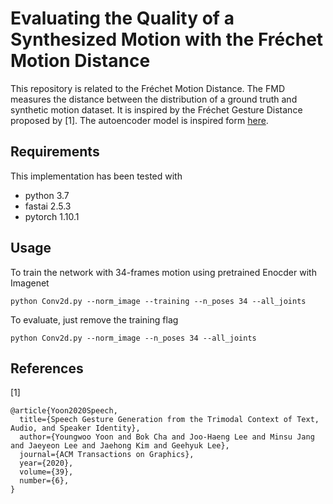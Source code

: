 # Evaluating the Quality of a Synthesized Motion with the Fréchet Motion Distance
This repository is related to the Fréchet Motion Distance. The FMD measures the distance between the distribution of a ground truth and synthetic motion dataset. It is inspired by the Fréchet Gesture Distance proposed by [1]. The autoencoder model is inspired form [here](https://alanbertl.com/autoencoder-with-fast-ai/).

## Requirements
This implementation has been tested with 
- python 3.7
- fastai 2.5.3
- pytorch 1.10.1
## Usage
To train the network with 34-frames motion using pretrained Enocder with Imagenet
```
python Conv2d.py --norm_image --training --n_poses 34 --all_joints
```
To evaluate, just remove the training flag
```
python Conv2d.py --norm_image --n_poses 34 --all_joints
```
## References
[1]
```
@article{Yoon2020Speech,
  title={Speech Gesture Generation from the Trimodal Context of Text, Audio, and Speaker Identity},
  author={Youngwoo Yoon and Bok Cha and Joo-Haeng Lee and Minsu Jang and Jaeyeon Lee and Jaehong Kim and Geehyuk Lee},
  journal={ACM Transactions on Graphics},
  year={2020},
  volume={39},
  number={6},
}
``` 
